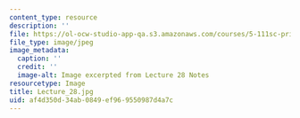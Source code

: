 ```yaml
---
content_type: resource
description: ''
file: https://ol-ocw-studio-app-qa.s3.amazonaws.com/courses/5-111sc-principles-of-chemical-science-fall-2014/af4d350d34ab0849ef969550987d4a7c_Lecture_28.jpg
file_type: image/jpeg
image_metadata:
  caption: ''
  credit: ''
  image-alt: Image excerpted from Lecture 28 Notes
resourcetype: Image
title: Lecture_28.jpg
uid: af4d350d-34ab-0849-ef96-9550987d4a7c
---
```

